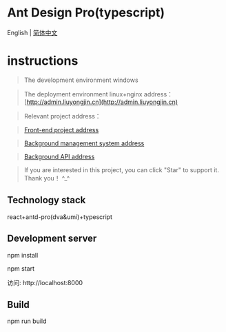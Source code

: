 # Ant Design Pro(typescript)

English | [简体中文](./README.md)

# instructions

>  The development environment windows

>  The deployment environment linux+nginx address：[http://admin.liuyongjin.cn](http://admin.liuyongjin.cn)

>  Relevant project address：

>  [Front-end project address](https://github.com/liuyongjin/ng-blog) 

>  [Background management system address](https://github.com/liuyongjin/blog-admin-pro)

>  [Background API address](https://github.com/liuyongjin/blog_api)

>  If you are interested in this project, you can click "Star" to support it. Thank you！ ^_^

## Technology stack

react+antd-pro(dva&umi)+typescript


## Development server

npm install

npm start

访问: http://localhost:8000

## Build

npm run build